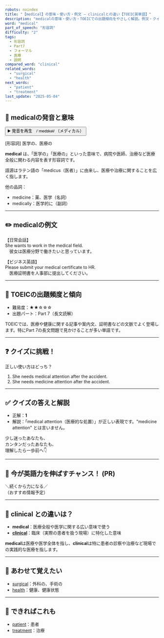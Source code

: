 ```yaml
---
robots: noindex
title: "【medical】の意味・使い方・例文 ― clinicalとの違い【TOEIC英単語】"
description: "medicalの意味・使い方・TOEICでの出題傾向をやさしく解説。例文・クイズ付きでclinicalとの違いもわかりやすく学べます。"
word: "medical"
part_of_speech: "形容詞"
difficulty: "2"
tags:
  - 形容詞
  - Part7
  - フォーマル
  - 医療
  - 説明
compared_word: "clinical"
related_words:
  - "surgical"
  - "health"
next_words:
  - "patient"
  - "treatment"
last_update: "2025-05-04"
---
```


## 🔰 medicalの発音と意味

<button class="play-audio" onclick="playTTS('medical')">
  <span class="play-audio-main">
    ▶️ 発音を再生　/ˈmedɪkəl/
  </span>
  <span class="play-audio-sub">
    （メディカル）
  </span>
</button>

[形容詞] 医学の、医療の

**medical** は、「医学の」「医療の」といった意味で、病院や医師、治療など医療全般に関わる内容を表す形容詞です。

語源はラテン語の「medicus（医者）」に由来し、医療や治療に関することを広く指します。

他の品詞：  
- medicine：薬、医学（名詞）
- medically：医学的に（副詞）

---

## ✏️ medicalの例文

【日常会話】  
She wants to work in the medical field.  
　彼女は医療分野で働きたいと思っています。

【ビジネス英語】  
Please submit your medical certificate to HR.  
　医療証明書を人事部に提出してください。

---

## 🎯 TOEICの出題頻度と傾向

- 難易度：★★☆☆☆
- 出題パート：Part 7（長文読解）

TOEICでは、医療や健康に関する記事や案内文、証明書などの文脈でよく登場します。特にPart 7の長文問題で見かけることが多い単語です。

---

## ❓ クイズに挑戦！

正しい使い方はどっち？

1. She needs medical attention after the accident.  
2. She needs medicine attention after the accident.

---

## ✅ クイズの答えと解説

- 正解：**1**
- 解説：「medical attention（医療的な処置）」が正しい表現です。"medicine attention" とは言いません。

少し迷ったあなたも、  
カンタンだったあなたも、  
理解したら一歩前へ👇️

---

## 🚀 今が英語力を伸ばすチャンス！ (PR)

<div class="info-center">
＼続くから力になる／<br>  
（おすすめ情報予定）
</div>

---

## 🤔  clinical との違いは？

- **medical**：医療全般や医学に関する広い意味で使う
- **[clinical](/clinical)**：臨床（実際の患者を扱う現場）に特化した意味

**medical**は医療や医学全体を指し、**clinical**は特に患者の診察や治療など現場での実践的な医療を指します。

---

## 🧩 あわせて覚えたい

- [surgical](/surgical)：外科の、手術の
- [health](/health)：健康、健康状態

---

## 📖 できればこれも

- [patient](/patient)：患者
- [treatment](/treatment)：治療

<!-- cvid: aid40_bid33 -->
